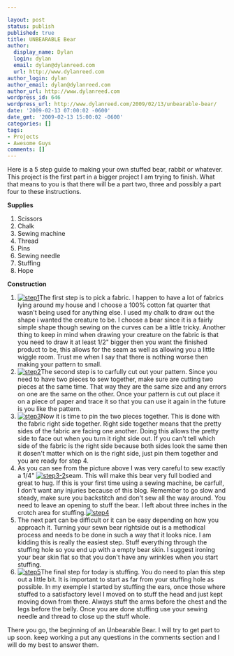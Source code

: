 ```yaml
---

layout: post
status: publish
published: true
title: UNBEARABLE Bear
author:
  display_name: Dylan
  login: dylan
  email: dylan@dylanreed.com
  url: http://www.dylanreed.com
author_login: dylan
author_email: dylan@dylanreed.com
author_url: http://www.dylanreed.com
wordpress_id: 646
wordpress_url: http://www.dylanreed.com/2009/02/13/unbearable-bear/
date: '2009-02-13 07:00:02 -0600'
date_gmt: '2009-02-13 15:00:02 -0600'
categories: []
tags:
- Projects
- Awesome Guys
comments: []
---
```


Here is a 5 step guide to making your own stuffed bear, rabbit or whatever. This project is the first part in a bigger project I am trying to finish. What that means to you is that there will be a part two, three and possibly a part four to these instructions.

**Supplies**

  1. Scissors
  2. Chalk
  3. Sewing machine
  4. Thread
  5. Pins
  6. Sewing needle
  7. Stuffing
  8. Hope
  


  
**Construction**

  1. [![step1][1]][2]The first step is to pick a fabric. I happen to have a lot of fabrics lying around my house and I choose a 100% cotton fat quarter that wasn't being used for anything else. I used my chalk to draw out the shape i wanted the creature to be.  I choose a bear since it is a fairly simple shape though sewing on the curves can be a little tricky. Another thing to keep in mind when drawing your creature on the fabric is that you need to draw it at least 1/2" bigger then you want the finished product to be, this allows for the seam as well as allowing you a little wiggle room. Trust me when I say that there is nothing worse then making your pattern to small.
  2. [![step2][3]][4]The second step is to carfully cut out your pattern. Since you need to have two pieces to sew together, make sure are cutting two pieces at the same time. That way they are the same size and any errors on one are the same on the other. Once your pattern is cut out place it on a piece of paper and trace it so that you can use it again in the future is you like the pattern. 
  3. [![step3][5]][6]Now it is time to pin the two pieces together. This is done with the fabric right side together. Right side together means that the pretty sides of the fabric are facing one another. Doing this allows the pretty side to face out when you turn it right side out. If you can't tell which side of the fabric is the right side because both sides look the same then it dosen't matter which on is the right side, just pin them together and you are ready for step 4.
  4. As you can see from the picture above I was very careful to sew exactly a 1/4" [![step3-2][7]][8]seam. This will make this bear very full bodied and great to hug. If this is your first time using a sewing machine, be carful!, I don't want any injuries because of this blog. Remember to go slow and steady, make sure you backstitch and don't sew all the way around. You need to leave an opening to stuff the bear. I left about three inches in the crotch area for stuffing.[![step4][9]][10]
  5. The next part can be difficult or it can be easy depending on how you approach it. Turning your sewn bear rightside out is a methodical process and needs to be done in such a way that it looks nice. I am kidding this is really the easiest step. Stuff everything through the stuffing hole so you end up with a empty bear skin. I suggest ironing your bear skin flat so that you don't have any wrinkles when you start stuffing.
  6. [![step5][11]][12]The final step for today is stuffing. You do need to plan this step out a little bit. It is important to start as far from your stuffing hole as possible. In my exemple I started by stuffing the ears, once those where stuffed to a satisfactory level I moved on to stuff the head and just kept moving down from there. Always stuff the arms before the chest and the legs before the belly. Once you are done stuffing use your sewing needle and thread to close up the stuff whole.
  


   [1]: http://www.dylanreed.com/wp-content/uploads/2009/02/step1-thumb.jpg
   [2]: http://www.dylanreed.com/wp-content/uploads/2009/02/step1.jpg
   [3]: http://www.dylanreed.com/wp-content/uploads/2009/02/step2-thumb.jpg
   [4]: http://www.dylanreed.com/wp-content/uploads/2009/02/step2.jpg
   [5]: http://www.dylanreed.com/wp-content/uploads/2009/02/step3-thumb.jpg
   [6]: http://www.dylanreed.com/wp-content/uploads/2009/02/step3.jpg
   [7]: http://www.dylanreed.com/wp-content/uploads/2009/02/step3-2-thumb.jpg
   [8]: http://www.dylanreed.com/wp-content/uploads/2009/02/step3-2.jpg
   [9]: http://www.dylanreed.com/wp-content/uploads/2009/02/step4-thumb.jpg
   [10]: http://www.dylanreed.com/wp-content/uploads/2009/02/step4.jpg
   [11]: http://www.dylanreed.com/wp-content/uploads/2009/02/step5-thumb.jpg
   [12]: http://www.dylanreed.com/wp-content/uploads/2009/02/step5.jpg

  
 

 

There you go, the beginning of an Unbearable Bear. I will try to get part to up soon. keep working a put any questions in the comments section and I will do my best to answer them.
